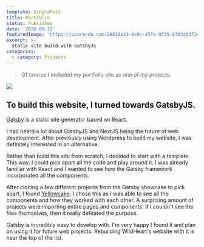```yaml
---
template: SinglePost
title: Portfolio
status: Published
date: '2020-06-15'
featuredImage: 'https://ucarecdn.com/28818e13-0c0c-45fa-9f35-6f03d8372ed1/'
excerpt: >-
  Static site build with GatsbyJS
categories:
  - category: Projects
---
```

>Of course I included my portfolio site as one of my projects. 

![](https://ucarecdn.com/28818e13-0c0c-45fa-9f35-6f03d8372ed1/)

## To build this website, I turned towards GatsbyJS.

[Gatsby](https://www.gatsbyjs.org/) is a static site generator based on React. 

I had heard a lot about GatsbyJS and NextJS being the future of web development. After previously using Wordpress to build my website, I was definitely interested in an alternative.

Rather than build this site from scratch, I decided to start with a template. This way, I could pick apart all the code and play around it. I was already familiar with React and I wanted to see how the Gatsby framework incorporated all the components. 

After cloning a few different projects from the Gatsby showcase to pick apart, I found [Yellowcake](https://github.com/thriveweb/yellowcake). I chose this as I was able to see all the components and how they worked with each other. A surprising amount of projects were importing entire pages and components. If I couldn't see the files themselves, then it really defeated the purpose.

Gatsby is incredibly easy to develop with. I'm very happy I found it and plan on using it for future web projects. Rebuilding WildHeart's website with it is near the top of the list.